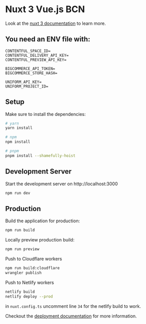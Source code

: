 # Nuxt 3 Vue.js BCN

Look at the [nuxt 3 documentation](https://v3.nuxtjs.org) to learn more.

## You need an ENV file with:
```
CONTENTFUL_SPACE_ID=
CONTENTFUL_DELIVERY_API_KEY=
CONTENTFUL_PREVIEW_API_KEY=

BIGCOMMERCE_API_TOKEN=
BIGCOMMERCE_STORE_HASH=

UNIFORM_API_KEY=
UNIFORM_PROJECT_ID=
```

## Setup

Make sure to install the dependencies:

```bash
# yarn
yarn install

# npm
npm install

# pnpm
pnpm install --shamefully-hoist
```

## Development Server

Start the development server on http://localhost:3000

```bash
npm run dev
```

## Production

Build the application for production:

```bash
npm run build
```

Locally preview production build:

```bash
npm run preview
```

Push to Cloudflare workers
```bash
npm run build:cloudflare
wrangler publish
```

Push to Netlify workers
```bash
netlify build
netlify deploy --prod
```

in `nuxt.config.ts` uncomment line `34` for the netlify build to work.

Checkout the [deployment documentation](https://v3.nuxtjs.org/guide/deploy/presets) for more information.
